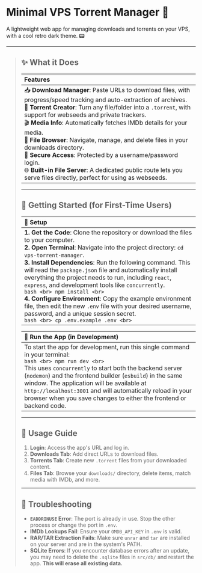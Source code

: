 # Minimal VPS Torrent Manager 🚀

A lightweight web app for managing downloads and torrents on your VPS, with a cool retro dark theme. 📟

---

> ## ✨ What it Does
>
> | Features                                                                                                                                                                                                                                                                                                                                                                                                                                                                                                                                                                                                   |
> | :--------------------------------------------------------------------------------------------------------------------------------------------------------------------------------------------------------------------------------------------------------------------------------------------------------------------------------------------------------------------------------------------------------------------------------------------------------------------------------------------------------------------------------------------------------------------------------------------------------- |
> | 📥 **Download Manager**: Paste URLs to download files, with progress/speed tracking and auto-extraction of archives. <br> 🌱 **Torrent Creator**: Turn any file/folder into a `.torrent`, with support for webseeds and private trackers. <br> 🎬 **Media Info**: Automatically fetches IMDb details for your media. <br> 📂 **File Browser**: Navigate, manage, and delete files in your downloads directory. <br> 🔐 **Secure Access**: Protected by a username/password login. <br> 🌐 **Built-in File Server**: A dedicated public route lets you serve files directly, perfect for using as webseeds. |
>
> ---
>
> ## 🚀 Getting Started (for First-Time Users)
>
> | 🔧 Setup                                                                                                                                                                                                                                                                                                                                                                                                                                                                                                                                                                                                                                                                      |
> | :---------------------------------------------------------------------------------------------------------------------------------------------------------------------------------------------------------------------------------------------------------------------------------------------------------------------------------------------------------------------------------------------------------------------------------------------------------------------------------------------------------------------------------------------------------------------------------------------------------------------------------------------------------------------------- |
> | **1. Get the Code**: Clone the repository or download the files to your computer. <br> **2. Open Terminal**: Navigate into the project directory: `cd vps-torrent-manager`. <br> **3. Install Dependencies**: Run the following command. This will read the `package.json` file and automatically install everything the project needs to run, including `react`, `express`, and development tools like `concurrently`. <br> `bash <br> npm install <br> ` <br> **4. Configure Environment**: Copy the example environment file, then edit the new `.env` file with your desired username, password, and a unique session secret. <br> `bash <br> cp .env.example .env <br> ` |
>
> | 🏃 Run the App (in Development)                                                                                                                                                                                                                                                                                                                                                                                             |
> | :-------------------------------------------------------------------------------------------------------------------------------------------------------------------------------------------------------------------------------------------------------------------------------------------------------------------------------------------------------------------------------------------------------------------------- |
> | To start the app for development, run this single command in your terminal: <br> `bash <br> npm run dev <br> ` <br> This uses `concurrently` to start both the backend server (`nodemon`) and the frontend builder (`esbuild`) in the same window. The application will be available at `http://localhost:3001` and will automatically reload in your browser when you save changes to either the frontend or backend code. |
>
> ---
>
> ## 📖 Usage Guide
>
> 1.  **Login**: Access the app's URL and log in.
> 2.  **Downloads Tab**: Add direct URLs to download files.
> 3.  **Torrents Tab**: Create new `.torrent` files from your downloaded content.
> 4.  **Files Tab**: Browse your `downloads/` directory, delete items, match media with IMDb, and more.
>
> ---
>
> ## 🤔 Troubleshooting
>
> - **`EADDRINUSE` Error**: The port is already in use. Stop the other process or change the port in `.env`.
> - **IMDb Lookups Fail**: Ensure your `OMDB_API_KEY` in `.env` is valid.
> - **RAR/TAR Extraction Fails**: Make sure `unrar` and `tar` are installed on your server and are in the system's PATH.
> - **SQLite Errors**: If you encounter database errors after an update, you may need to delete the `.sqlite` files in `src/db/` and restart the app. **This will erase all existing data.**
